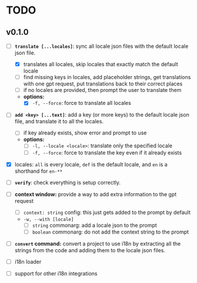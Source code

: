# TODO

## v0.1.0

- [ ] **`translate [...locales]`**: sync all locale json files with the default locale json file.
  - [x] translates all locales, skip locales that exactly match the default locale
  - [ ] find missing keys in locales, add placeholder strings, get translations with one gpt request, put translations back to their correct places
  - [ ] if no locales are provided, then prompt the user to translate them
  - **options:**
    - [x] `-f, --force`: force to translate all locales

- [ ] **`add <key> [...text]`**: add a key (or more keys) to the default locale json file, and translate it to all the locales.
  - [ ] if key already exists, show error and prompt to use
  - **options:**
    - [ ] `-l, --locale <locale>`: translate only the specified locale
    - [ ] `-f, --force`: force to translate the key even if it already exists

- [x] locales: `all` is every locale, `def` is the default locale, and `en` is a shorthand for `en-**`

- [ ] **`verify`**: check everything is setup correctly.

- [ ] **context window:** provide a way to add extra information to the gpt request
  - [ ] `context: string` config: this just gets added to the prompt by default
  - `-w, --with [locale]`
    - [ ] `string` commonarg: add a locale json to the prompt
    - [ ] `boolean` commonarg: do not add the context string to the prompt

- [ ] **`convert` command:** convert a project to use i18n by extracting all the strings from the code and adding them to the locale json files.
- [ ] i18n loader
- [ ] support for other i18n integrations
